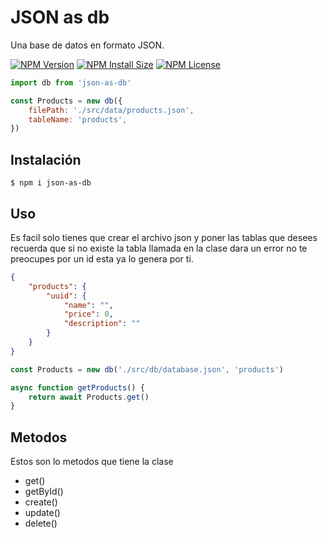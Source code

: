 # JSON as db

Una base de datos en formato JSON.

[![NPM Version][npm-version-image]][npm-version-url]
[![NPM Install Size][npm-install-size-image]][npm-install-size-url]
[![NPM License][license-image]][license-url]

```js
import db from 'json-as-db'

const Products = new db({
	filePath: './src/data/products.json',
	tableName: 'products',
})
```

## Instalación

```console
$ npm i json-as-db
```

## Uso

Es facil solo tienes que crear el archivo json y poner las tablas que desees recuerda que si no existe la tabla llamada en la clase dara un error no te preocupes por un id esta ya lo genera por ti.

```json
{
	"products": {
		"uuid": {
			"name": "",
			"price": 0,
			"description": ""
		}
	}
}
```

```js
const Products = new db('./src/db/database.json', 'products')

async function getProducts() {
	return await Products.get()
}
```

## Metodos

Estos son lo metodos que tiene la clase

-   get()
-   getById()
-   create()
-   update()
-   delete()

[npm-version-url]: https://www.npmjs.com/package/json-as-db
[npm-version-image]: https://badgen.net/npm/v/json-as-db
[npm-install-size-image]: https://packagephobia.com/badge?p=json-as-db
[npm-install-size-url]: https://packagephobia.com/result?p=json-as-db
[license-image]: https://badgen.net/npm/license/json-as-db
[license-url]: https://github.com/siCasta/db-json/blob/main/LICENSE
